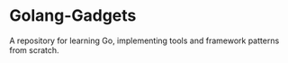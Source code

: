 # Golang-Gadgets
A repository for learning Go, implementing tools and framework patterns from scratch.
